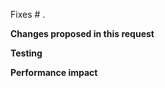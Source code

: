 Fixes # .
<!-- Add the issue number above. If this PR only partially fixes the issue, remove the Fixes word above so that the issue is not automatically closed. -->

**Changes proposed in this request**
<!-- Consicely list the changes. -->
<!-- If helpful, describe how and why the bug was fixed. -->
<!-- If needed, describe how to review (ex. which files have the primary changes, which are nit changes, etc.) -->

**Testing**
<!-- Have unit, integration, etc. tests been added? Describe any relevant testing that has been done. -->

**Performance impact**
<!-- Describe any applicable performance impact or performance testing done. -->
